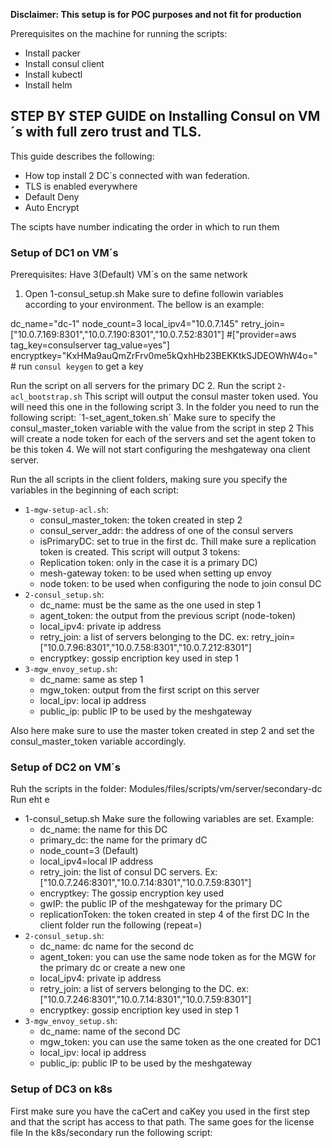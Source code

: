 **Disclaimer: This setup is for POC purposes and not fit for production**

Prerequisites on the machine for running the scripts:
- Install packer
- Install consul client
- Install kubectl
- Install helm

## STEP BY STEP GUIDE on Installing Consul on VM´s with full zero trust and TLS. 

This guide describes the following:
- How top install 2 DC´s connected with wan federation.
- TLS is enabled everywhere
- Default Deny
- Auto Encrypt

The scipts have number indicating the order in which to run them

### Setup of DC1 on VM´s

Prerequisites: Have 3(Default) VM´s on the same network

1. Open 1-consul_setup.sh
Make sure to define followin variables according to your environment. The bellow is an example:

dc_name="dc-1"
node_count=3
local_ipv4="10.0.7.145"
retry_join=[\"10.0.7.169:8301\",\"10.0.7.190:8301\",\"10.0.7.52:8301\"] #["provider=aws tag_key=consulserver tag_value=yes"]
encryptkey="KxHMa9auQmZrFrv0me5kQxhHb23BEKKtkSJDEOWhW4o=" # run `consul keygen` to get a key

Run the script on all servers for the primary DC
2. Run the script `2-acl_bootstrap.sh`
This script will output the consul master token used. You will need this one in the following script
3. In the folder <on-all-servers> you need to run the following script:
´1-set_agent_token.sh´
Make sure to specify the consul_master_token variable with the value from the script in step 2
This will create a node token for each of the servers and set the agent token to be this token
4. We will not start configuring the meshgateway ona client server. 

Run the all scripts in the client folders, making sure you specify the variables in the beginning of each script:
- `1-mgw-setup-acl.sh`: 
    - consul_master_token: the token created in step 2
    - consul_server_addr: the address of one of the consul servers
    - isPrimaryDC: set to true in the first dc. Thill make sure a replication token is created. 
This script will output 3 tokens:
    - Replication token: only in the case it is a primary DC)
    - mesh-gateway token: to be used when setting up envoy
    - node token: to be used when configuring the node to join consul DC
-  `2-consul_setup.sh`:
    - dc_name: must be the same as the one used in step 1
    - agent_token: the output from the previous script (node-token)
    - local_ipv4: private ip address
    - retry_join: a list of servers belonging to the DC. ex: retry_join=[\"10.0.7.96:8301\",\"10.0.7.58:8301\",\"10.0.7.212:8301\"] 
    - encryptkey: gossip encription key used in step 1
-  `3-mgw_envoy_setup.sh`:
    - dc_name: same as step 1
    - mgw_token: output from the first script on this server
    - local_ipv: local ip address
    - public_ip: public IP to be used by the meshgateway

<Wahoo the first DC is not setup>
Also here make sure to use the master token created in step 2 and set the consul_master_token variable accordingly.

### Setup of DC2 on VM´s
Ruh the scripts in the folder: Modules/files/scripts/vm/server/secondary-dc
Run eht e
- 1-consul_setup.sh
Make sure the following variables are set. Example:
    - dc_name: the name for this DC
    - primary_dc: the name for the primary dC
    - node_count=3 (Default)
    - local_ipv4=local IP address
    - retry_join: the list of consul DC servers. Ex: [\"10.0.7.246:8301\",\"10.0.7.14:8301\",\"10.0.7.59:8301\"]
    - encryptkey: The gossip encryption key used 
    - gwIP: the public IP of the meshgateway for the primary DC
    - replicationToken: the token created in step 4 of the first DC
In the client folder run the following (repeat=)
-  `2-consul_setup.sh`:
    - dc_name: dc name for the second dc
    - agent_token: you can use the same node token as for the MGW for the primary dc or create a new one
    - local_ipv4: private ip address
    - retry_join: a list of servers belonging to the DC. ex: [\"10.0.7.246:8301\",\"10.0.7.14:8301\",\"10.0.7.59:8301\"]
    - encryptkey: gossip encription key used in step 1
-  `3-mgw_envoy_setup.sh`:
    - dc_name: name of the second DC
    - mgw_token: you can use the same token as the one created for DC1
    - local_ipv: local ip address
    - public_ip: public IP to be used by the meshgateway

### Setup of DC3 on k8s
First make sure you have the caCert and caKey you used in the first step and that the script has access to that path. The same goes for the license file
In the k8s/secondary run the following script:









